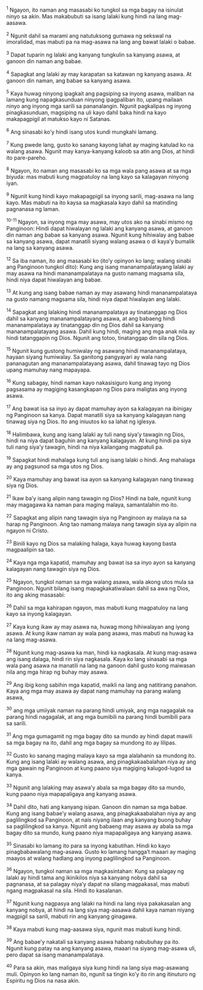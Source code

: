 <sup>1</sup>
Ngayon, ito naman ang masasabi ko tungkol sa mga bagay na isinulat ninyo sa akin. Mas makabubuti sa isang lalaki kung hindi na lang mag-aasawa. 

<sup>2</sup>
Ngunit dahil sa marami ang natutuksong gumawa ng sekswal na imoralidad, mas mabuti pa na mag-asawa na lang ang bawat lalaki o babae. 

<sup>3</sup>
Dapat tuparin ng lalaki ang kanyang tungkulin sa kanyang asawa, at ganoon din naman ang babae. 

<sup>4</sup>
Sapagkat ang lalaki ay may karapatan sa katawan ng kanyang asawa. At ganoon din naman, ang babae sa kanyang asawa. 

<sup>5</sup>
Kaya huwag ninyong ipagkait ang pagsiping sa inyong asawa, maliban na lamang kung napagkasunduan ninyong ipagpaliban ito, upang mailaan ninyo ang inyong mga sarili sa pananalangin. Ngunit pagkalipas ng inyong pinagkasunduan, magsiping na uli kayo dahil baka hindi na kayo makapagpigil at matukso kayo ni Satanas. 

<sup>6</sup>
Ang sinasabi koʼy hindi isang utos kundi mungkahi lamang. 

<sup>7</sup>
Kung pwede lang, gusto ko sanang kayong lahat ay maging katulad ko na walang asawa. Ngunit may kanya-kanyang kaloob sa atin ang Dios, at hindi ito pare-pareho. 

<sup>8</sup>
Ngayon, ito naman ang masasabi ko sa mga wala pang asawa at sa mga biyuda: mas mabuti kung magpatuloy na lang kayo sa kalagayan ninyong iyan. 

<sup>9</sup>
Ngunit kung hindi kayo makapagpigil sa inyong sarili, mag-asawa na lang kayo. Mas mabuti na ito kaysa sa magkasala kayo dahil sa matinding pagnanasa ng laman.

<sup>10-11</sup>
Ngayon, sa inyong mga may asawa, may utos ako na sinabi mismo ng Panginoon: Hindi dapat hiwalayan ng lalaki ang kanyang asawa, at ganoon din naman ang babae sa kanyang asawa. Ngunit kung hihiwalay ang babae sa kanyang asawa, dapat manatili siyang walang asawa o di kayaʼy bumalik na lang sa kanyang asawa. 

<sup>12</sup>
Sa iba naman, ito ang masasabi ko (itoʼy opinyon ko lang; walang sinabi ang Panginoon tungkol dito): Kung ang isang mananampalatayang lalaki ay may asawa na hindi mananampalataya na gusto namang magsama sila, hindi niya dapat hiwalayan ang babae. 

<sup>13</sup>
At kung ang isang babae naman ay may asawang hindi mananampalataya na gusto namang magsama sila, hindi niya dapat hiwalayan ang lalaki. 

<sup>14</sup>
Sapagkat ang lalaking hindi mananampalataya ay tinatanggap ng Dios dahil sa kanyang mananampalatayang asawa, at ang babaeng hindi mananampalataya ay tinatanggap din ng Dios dahil sa kanyang mananampalatayang asawa. Dahil kung hindi, maging ang mga anak nila ay hindi tatanggapin ng Dios. Ngunit ang totoo, tinatanggap din sila ng Dios. 

<sup>15</sup>
Ngunit kung gustong humiwalay ng asawang hindi mananampalataya, hayaan siyang humiwalay. Sa ganitong pangyayari ay wala nang pananagutan ang mananampalatayang asawa, dahil tinawag tayo ng Dios upang mamuhay nang mapayapa. 

<sup>16</sup>
Kung sabagay, hindi naman kayo nakasisiguro kung ang inyong pagsasama ay magiging kasangkapan ng Dios para maligtas ang inyong asawa.

<sup>17</sup>
Ang bawat isa sa inyo ay dapat mamuhay ayon sa kalagayan na ibinigay ng Panginoon sa kanya. Dapat manatili siya sa kanyang kalagayan nang tinawag siya ng Dios. Ito ang iniuutos ko sa lahat ng iglesya. 

<sup>18</sup>
Halimbawa, kung ang isang lalaki ay tuli nang siyaʼy tawagin ng Dios, hindi na niya dapat baguhin ang kanyang kalagayan. At kung hindi pa siya tuli nang siyaʼy tawagin, hindi na niya kailangang magpatuli pa. 

<sup>19</sup>
Sapagkat hindi mahalaga kung tuli ang isang lalaki o hindi. Ang mahalaga ay ang pagsunod sa mga utos ng Dios. 

<sup>20</sup>
Kaya mamuhay ang bawat isa ayon sa kanyang kalagayan nang tinawag siya ng Dios. 

<sup>21</sup>
Ikaw baʼy isang alipin nang tawagin ng Dios? Hindi na bale, ngunit kung may magagawa ka naman para maging malaya, samantalahin mo ito. 

<sup>22</sup>
Sapagkat ang alipin nang tawagin siya ng Panginoon ay malaya na sa harap ng Panginoon. Ang tao namang malaya nang tawagin siya ay alipin na ngayon ni Cristo. 

<sup>23</sup>
Binili kayo ng Dios sa malaking halaga, kaya huwag kayong basta magpaalipin sa tao. 

<sup>24</sup>
Kaya nga mga kapatid, mamuhay ang bawat isa sa inyo ayon sa kanyang kalagayan nang tawagin siya ng Dios.

<sup>25</sup>
Ngayon, tungkol naman sa mga walang asawa, wala akong utos mula sa Panginoon. Ngunit bilang isang mapagkakatiwalaan dahil sa awa ng Dios, ito ang aking masasabi: 

<sup>26</sup>
Dahil sa mga kahirapan ngayon, mas mabuti kung magpatuloy na lang kayo sa inyong kalagayan. 

<sup>27</sup>
Kaya kung ikaw ay may asawa na, huwag mong hihiwalayan ang iyong asawa. At kung ikaw naman ay wala pang asawa, mas mabuti na huwag ka na lang mag-asawa. 

<sup>28</sup>
Ngunit kung mag-asawa ka man, hindi ka nagkasala. At kung mag-asawa ang isang dalaga, hindi rin siya nagkasala. Kaya ko lang sinasabi sa mga wala pang asawa na manatili na lang na ganoon dahil gusto kong maiwasan nila ang mga hirap ng buhay may asawa. 

<sup>29</sup>
Ang ibig kong sabihin mga kapatid, maikli na lang ang natitirang panahon. Kaya ang mga may asawa ay dapat nang mamuhay na parang walang asawa, 

<sup>30</sup>
ang mga umiiyak naman na parang hindi umiyak, ang mga nagagalak na parang hindi nagagalak, at ang mga bumibili na parang hindi bumibili para sa sarili. 

<sup>31</sup>
Ang mga gumagamit ng mga bagay dito sa mundo ay hindi dapat mawili sa mga bagay na ito, dahil ang mga bagay sa mundong ito ay lilipas. 

<sup>32</sup>
Gusto ko sanang maging malaya kayo sa mga alalahanin sa mundong ito. Kung ang isang lalaki ay walang asawa, ang pinagkakaabalahan niya ay ang mga gawain ng Panginoon at kung paano siya magiging kalugod-lugod sa kanya. 

<sup>33</sup>
Ngunit ang lalaking may asawaʼy abala sa mga bagay dito sa mundo, kung paano niya mapapaligaya ang kanyang asawa. 

<sup>34</sup>
Dahil dito, hati ang kanyang isipan. Ganoon din naman sa mga babae. Kung ang isang babaeʼy walang asawa, ang pinagkakaabalahan niya ay ang paglilingkod sa Panginoon, at nais niyang ilaan ang kanyang buong buhay sa paglilingkod sa kanya. Ngunit ang babaeng may asawa ay abala sa mga bagay dito sa mundo, kung paano niya mapapaligaya ang kanyang asawa. 

<sup>35</sup>
Sinasabi ko lamang ito para sa inyong kabutihan. Hindi ko kayo pinagbabawalang mag-asawa. Gusto ko lamang hanggaʼt maaari ay maging maayos at walang hadlang ang inyong paglilingkod sa Panginoon. 

<sup>36</sup>
Ngayon, tungkol naman sa mga magkasintahan: Kung sa palagay ng lalaki ay hindi tama ang ikinikilos niya sa kanyang nobya dahil sa pagnanasa, at sa palagay niyaʼy dapat na silang magpakasal, mas mabuti ngang magpakasal na sila. Hindi ito kasalanan. 

<sup>37</sup>
Ngunit kung nagpasya ang lalaki na hindi na lang niya pakakasalan ang kanyang nobya, at hindi na lang siya mag-aasawa dahil kaya naman niyang magpigil sa sarili, mabuti rin ang kanyang ginagawa. 

<sup>38</sup>
Kaya mabuti kung mag-aasawa siya, ngunit mas mabuti kung hindi. 

<sup>39</sup>
Ang babaeʼy nakatali sa kanyang asawa habang nabubuhay pa ito. Ngunit kung patay na ang kanyang asawa, maaari na siyang mag-asawa uli, pero dapat sa isang mananampalataya. 

<sup>40</sup>
Para sa akin, mas maligaya siya kung hindi na lang siya mag-asawang muli. Opinyon ko lang naman ito, ngunit sa tingin koʼy ito rin ang itinuturo ng Espiritu ng Dios na nasa akin.